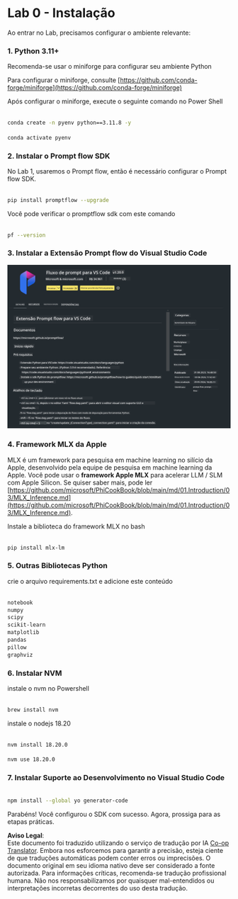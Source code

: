 <!--
CO_OP_TRANSLATOR_METADATA:
{
  "original_hash": "4b16264917d9b93169745d92b8ce8c65",
  "translation_date": "2025-07-17T04:18:31+00:00",
  "source_file": "md/02.Application/02.Code/Phi3/VSCodeExt/HOL/Apple/01.Installations.md",
  "language_code": "br"
}
-->
# **Lab 0 - Instalação**

Ao entrar no Lab, precisamos configurar o ambiente relevante:


### **1. Python 3.11+**

Recomenda-se usar o miniforge para configurar seu ambiente Python

Para configurar o miniforge, consulte [https://github.com/conda-forge/miniforge](https://github.com/conda-forge/miniforge)

Após configurar o miniforge, execute o seguinte comando no Power Shell

```bash

conda create -n pyenv python==3.11.8 -y

conda activate pyenv

```


### **2. Instalar o Prompt flow SDK**

No Lab 1, usaremos o Prompt flow, então é necessário configurar o Prompt flow SDK.

```bash

pip install promptflow --upgrade

```

Você pode verificar o promptflow sdk com este comando


```bash

pf --version

```

### **3. Instalar a Extensão Prompt flow do Visual Studio Code**

![pf](../../../../../../../../../translated_images/pf_ext.8cf76b5846e9b8562b0dd276004237b3ff3797066b9f912d39c0ae6c88b35878.br.png)

### **4. Framework MLX da Apple**

MLX é um framework para pesquisa em machine learning no silício da Apple, desenvolvido pela equipe de pesquisa em machine learning da Apple. Você pode usar o **framework Apple MLX** para acelerar LLM / SLM com Apple Silicon. Se quiser saber mais, pode ler [https://github.com/microsoft/PhiCookBook/blob/main/md/01.Introduction/03/MLX_Inference.md](https://github.com/microsoft/PhiCookBook/blob/main/md/01.Introduction/03/MLX_Inference.md).

Instale a biblioteca do framework MLX no bash


```bash

pip install mlx-lm

```



### **5. Outras Bibliotecas Python**


crie o arquivo requirements.txt e adicione este conteúdo

```txt

notebook
numpy 
scipy 
scikit-learn 
matplotlib 
pandas 
pillow 
graphviz

```


### **6. Instalar NVM**

instale o nvm no Powershell


```bash

brew install nvm

```

instale o nodejs 18.20


```bash

nvm install 18.20.0

nvm use 18.20.0

```

### **7. Instalar Suporte ao Desenvolvimento no Visual Studio Code**


```bash

npm install --global yo generator-code

```

Parabéns! Você configurou o SDK com sucesso. Agora, prossiga para as etapas práticas.

**Aviso Legal**:  
Este documento foi traduzido utilizando o serviço de tradução por IA [Co-op Translator](https://github.com/Azure/co-op-translator). Embora nos esforcemos para garantir a precisão, esteja ciente de que traduções automáticas podem conter erros ou imprecisões. O documento original em seu idioma nativo deve ser considerado a fonte autorizada. Para informações críticas, recomenda-se tradução profissional humana. Não nos responsabilizamos por quaisquer mal-entendidos ou interpretações incorretas decorrentes do uso desta tradução.